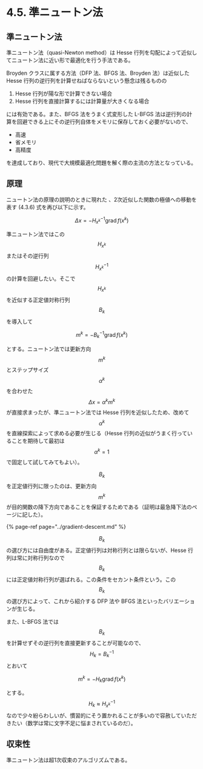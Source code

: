 # 4.5. 準ニュートン法

## 準ニュートン法

準ニュートン法（quasi-Newton method）は Hesse 行列を勾配によって近似してニュートン法に近い形で最適化を行う手法である。

Broyden クラスに属する方法（DFP 法、BFGS 法、Broyden 法）は近似した Hesse 行列の逆行列を計算せねばならないという懸念は残るものの

1. Hesse 行列が陽な形で計算できない場合
2. Hesse 行列を直接計算するには計算量が大きくなる場合

には有効である。また、BFGS 法をうまく式変形した L-BFGS 法は逆行列の計算を回避できる上にその逆行列自体をメモリに保存しておく必要がないので、

* 高速
* 省メモリ
* 高精度

を達成しており、現代で大規模最適化問題を解く際の主流の方法となっている。

## 原理

ニュートン法の原理の説明のときに現れた 、2次近似した関数の極値への移動を表す \(4.3.6\) 式を再び以下に示す。

$$
\Delta x = - H _ {x ^ k} ^ {-1} \operatorname{grad} f (x ^ k) \tag{4.5.1}
$$

準ニュートン法ではこの$$H _ {x ^ k}$$またはその逆行列$$H _ {x ^ k} ^ {-1}$$の計算を回避したい。そこで$$H _ {x ^ k}$$を近似する正定値対称行列$$B _ k$$を導入して

$$
m ^ k = - B _ k ^ {-1} \operatorname{grad} f (x ^ k) \tag{4.5.2}
$$

とする。ニュートン法では更新方向$$m ^ k$$とステップサイズ$$\alpha ^ k$$を合わせた$$\Delta x = \alpha ^ k m ^ k$$が直接求まったが、準ニュートン法では Hesse 行列を近似したため、改めて$$\alpha ^ k$$を直線探索によって求める必要が生じる（Hesse 行列の近似がうまく行っていることを期待して最初は$$\alpha ^ k = 1$$で固定して試してみてもよい）。

$$B _ k$$を正定値行列に限ったのは、更新方向$$m ^ k$$が目的関数の降下方向であることを保証するためである（証明は最急降下法のページに記した）。

{% page-ref page="../gradient-descent.md" %}

$$B _ k$$の選び方には自由度がある。正定値行列は対称行列とは限らないが、Hesse 行列は常に対称行列なので$$B _ k$$には正定値対称行列が選ばれる。この条件をセカント条件という。この$$B _ k$$の選び方によって、これから紹介する DFP 法や BFGS 法といったバリエーションが生じる。

また、L-BFGS 法では$$B _ k$$を計算せずその逆行列を直接更新することが可能なので、$$H _ k = B _ k ^ {-1}$$とおいて

$$
m ^ k = - H _ k \operatorname{grad} f (x ^ k) \tag{4.5.3}
$$

とする。$$H _ k \approx H _ {x ^ k} ^ {-1}$$なので少々紛らわしいが、慣習的にそう置かれることが多いので容赦していただきたい（数学は常に文字不足に悩まされているのだ）。

## 収束性

準ニュートン法は超1次収束のアルゴリズムである。

